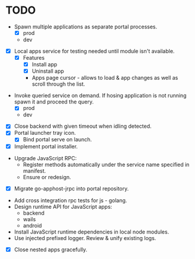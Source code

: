 # TODO

* Spawn multiple applications as separate portal processes.
  * [x] prod
  * dev
* [x] Local apps service for testing needed until module isn't available.
  * [x] Features
    * [x] Install app
    * [x] Uninstall app
    * Apps page cursor - allows to load & app changes as well as scroll through the list.
* Invoke queried service on demand. If hosing application is not running spawn it and proceed the query.
  * [x] prod
  * dev
* [x] Close backend with given timeout when idling detected.
* [x] Portal launcher tray icon.
  * [x] Bind portal serve on launch.
* [x] Implement portal installer.
* Upgrade JavaScript RPC:
  * Register methods automatically under the service name specified in manifest.
  * Ensure or redesign. 
* [x] Migrate go-apphost-jrpc into portal repository.
* Add cross integration rpc tests for js - golang.
* Design runtime API for JavaScript apps:
  * backend
  * wails
  * android
* Install JavaScript runtime dependencies in local node modules.
* Use injected prefixed logger. Review & unify existing logs.
* [x] Close nested apps gracefully.